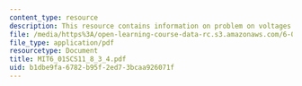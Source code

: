```yaml
---
content_type: resource
description: This resource contains information on problem on voltages.
file: /media/https%3A/open-learning-course-data-rc.s3.amazonaws.com/6-01sc-introduction-to-electrical-engineering-and-computer-science-i-spring-2011/b1dbe9fa6782b95f2ed73bcaa926071f_MIT6_01SCS11_8_3_4.pdf
file_type: application/pdf
resourcetype: Document
title: MIT6_01SCS11_8_3_4.pdf
uid: b1dbe9fa-6782-b95f-2ed7-3bcaa926071f
---
```

